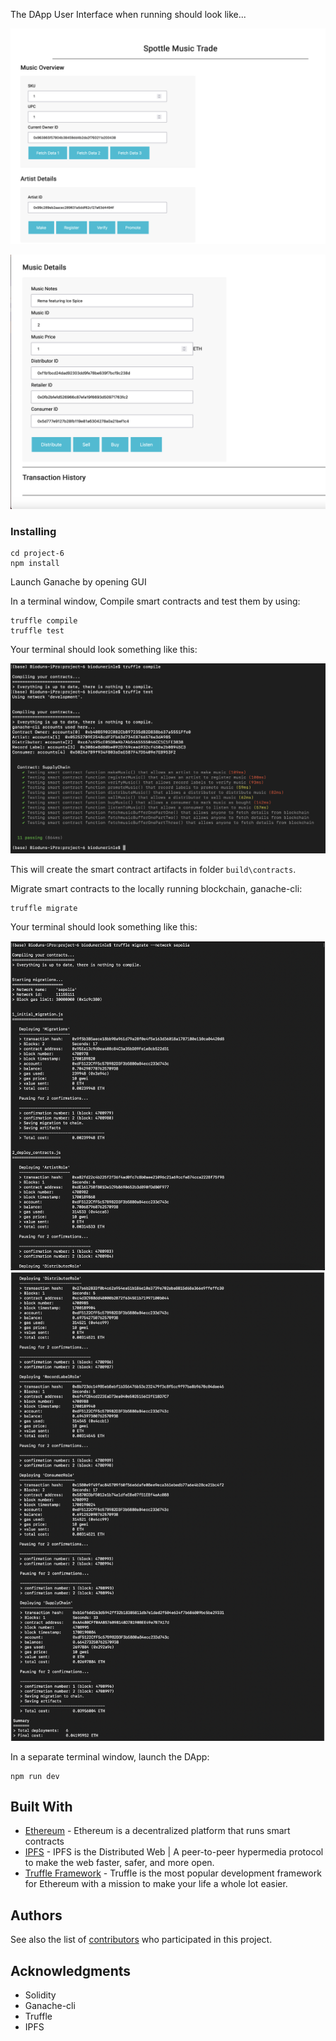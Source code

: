 
The DApp User Interface when running should look like...

![truffle test](images/view1.png)

![truffle test](images/view2.png) 


### Installing


```
cd project-6
npm install
```

Launch Ganache by opening GUI

In a terminal window, Compile smart contracts and test them by using:

```
truffle compile
truffle test
```

Your terminal should look something like this:

![truffle test](images/terminalview.png)

This will create the smart contract artifacts in folder ```build\contracts```.

Migrate smart contracts to the locally running blockchain, ganache-cli:

```
truffle migrate
```

Your terminal should look something like this:

![truffle test](images/deploy1.png)
![truffle test](images/deploy2.png)


In a separate terminal window, launch the DApp:

```
npm run dev
```

## Built With

* [Ethereum](https://www.ethereum.org/) - Ethereum is a decentralized platform that runs smart contracts
* [IPFS](https://ipfs.io/) - IPFS is the Distributed Web | A peer-to-peer hypermedia protocol
to make the web faster, safer, and more open.
* [Truffle Framework](http://truffleframework.com/) - Truffle is the most popular development framework for Ethereum with a mission to make your life a whole lot easier.


## Authors

See also the list of [contributors](https://github.com/your/project/contributors.md) who participated in this project.

## Acknowledgments

* Solidity
* Ganache-cli
* Truffle
* IPFS
